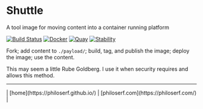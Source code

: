 # Shuttle

A tool image for moving content into a container running platform

[![Build Status][1]][1a]
[![Docker][2]][2a]
[![Quay][3]][3a]
[![Stability][4]][4a]

Fork; add content to `./payload/`; build, tag, and publish the image; deploy the image; use the content.

This may seem a little Rube Goldberg. I use it when security requires and allows this method.

<hr>
| [home](https://philoserf.github.io/) | [philoserf.com](https://philoserf.com/) |

<!-- ref -->

[1]: https://cloud.drone.io/api/badges/philoserf/shuttle/status.svg
[1a]: https://cloud.drone.io/philoserf/shuttle
[2]: https://img.shields.io/badge/docker_hub-automated_build-blue.svg
[2a]: https://hub.docker.com/r/philoserf/shuttle/builds/
[3]: https://img.shields.io/badge/quay-automated_build-blue.svg
[3a]: https://quay.io/repository/philoserf/shuttle
[4]: https://masterminds.github.io/stability/maintenance.svg
[4a]: https://masterminds.github.io/stability/maintenance.html
